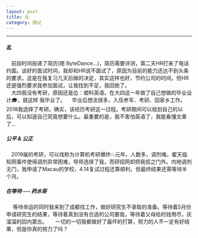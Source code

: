 ```yaml
---
layout: post
title: 怂
category: 随记
---
```

---

##### 乱 

&ensp;&ensp;前段时间投递了简历(嗯 ByteDance...)，简历需要评测，第二天HR打来了电话约面。谈好的面试时间，我却和HR说不面试了，原因为目前的能力还达不到头条的要求。这是在我复习几天后做的决定，其实这样也好，节约公司的时间。但HR还是强烈要求我参加面试，让我找到不足，我回绝了。  
&ensp;&ensp;大四我没有考研，原因还是怂：塑料英语。在大四这一年做了自己想做的毕业设计🎓，就这样 我毕业了。
&ensp;&ensp;毕业后想法很多，入伍参军、考研、回家乡工作。2018我选择了考研。确实，该经历考研这一过程。考研期间可以规划自己的以后，可以知道自己究竟想要什么。最重要的是，我不害怕英语了，我能看懂文章了...

##### 公平 & 公正

&ensp;&ensp;2019届的考研，可以戏称为计算机考研爆炸💥元年。人数多，调剂难。翟天临知网事件使得调剂异常困难，导师选择了我，而研招网却把我拒之门外。内地调剂无门，我申请了Macau的学校，4.14复试过程还算顺利，但最终结果还需等待半个月。 

##### 在等待 --- 药水哥

&ensp;&ensp; 等待命运的同时我来到了成都找工作，做好研究生不录取的准备。等待着5月份申请研究生的结果，等待着真到没有合适的公司要我，等待着父母给的钱用尽，灰溜溜的回内蒙古。 
&ensp;&ensp; 一切的一切我都做好了最坏的打算，努力的人不一定有好结果，但是你真的努力了吗？

